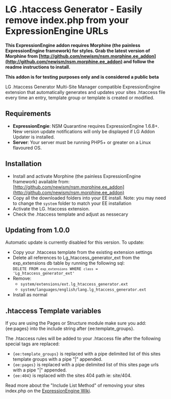 LG .htaccess Generator - Easily remove index.php from your ExpressionEngine URLs
================================================================================

**This ExpressionEngine addon requires Morphine (the painless ExpressionEngine framework) for styles. Grab the latest version of Morphine from [http://github.com/newism/nsm.morphine.ee_addon](http://github.com/newism/nsm.morphine.ee_addon) and follow the readme instructions to install.**

**This addon is for testing purposes only and is considered a public beta**

LG .htaccess Generator Multi-Site Manager compatible ExpressionEngine extension that automatically generates and updates your sites .htaccess file every time an entry, template group or template is created or modified.

Requirements
------------

* **ExpressionEngie**: NSM Quarantine requires ExpressionEngine 1.6.8+. New version update notifications will only be displayed if LG Addon Updater is installed.
* **Server**: Your server must be running PHP5+ or greater on a Linux flavoured OS.

Installation
------------

* Install and activate Morphine (the painless ExpressionEngine framework) available from: [http://github.com/newism/nsm.morphine.ee_addon](http://github.com/newism/nsm.morphine.ee_addon)
* Copy all the downloaded folders into your EE install. Note: you may need to change the <code>system</code> folder to match your EE installation
* Activate the LG. htaccess extension.
* Check the .htaccess template and adjust as nessecary

Updating from 1.0.0
-------------------

Automatic update is currently disabled for this version. To update:

* Copy your .htaccess template from the existing extension settings
* Delete all references to Lg\_htaccess\_generator\_ext from the exp_extensions db table by running the following sql:  
<code>DELETE FROM `exp_extensions` WHERE `class` = 'Lg\_htaccess\_generator\_ext'</code>
* Remove:
	* <code>system/extensions/ext.lg\_htaccess\_generator.ext</code>
	* <code>system/languages/english/lang.lg\_htaccess\_generator.ext</code>
* Install as normal

.htaccess Template variables
----------------------------

If you are using the Pages or Structure module make sure you add: {ee:pages} into the include string after {ee:template_groups}.

The .htaccess rules will be added to your .htaccess file after the following special tags are replaced:

* <code>{ee:template_groups}</code> is replaced with a pipe delimited list of this sites template groups with a pipe "|" appended.
* <code>{ee:pages}</code> is replaced with a pipe delimited list of this sites page urls with a pipe "|" appended.
* <code>{ee:404}</code> is replaced with the sites 404 path ie: site/404.

Read more about the "Include List Method" of removing your sites index.php on the [ExpressionEngine Wiki](http://expressionengine.com/index.php?affiliate=newism&page=wiki/Remove_index.php_From_URLs/#Include_List_Method).
